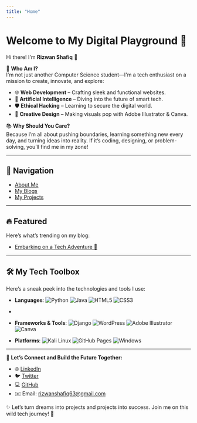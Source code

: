 ```yaml
---
title: "Home"
---
```

# Welcome to My Digital Playground 🚀  

Hi there! I'm **Rizwan Shafiq** 👋  

🌟 **Who Am I?**  
I'm not just another Computer Science student—I'm a tech enthusiast on a mission to create, innovate, and explore:  
- 🌐 **Web Development** – Crafting sleek and functional websites.  
- 🤖 **Artificial Intelligence** – Diving into the future of smart tech.  
- 🛡️ **Ethical Hacking** – Learning to secure the digital world.  
- 🎨 **Creative Design** – Making visuals pop with Adobe Illustrator & Canva.  

📚 **Why Should You Care?**  
Because I’m all about pushing boundaries, learning something new every day, and turning ideas into reality. If it’s coding, designing, or problem-solving, you’ll find me in my zone!  

---

## 🔗 Navigation  
- [About Me](about/)  
- [My Blogs](blog/)  
- [My Projects](projects/)  

---

## 🔥 Featured  
Here’s what’s trending on my blog:  
- [Embarking on a Tech Adventure 🚀](./_posts/2024-12-11-my-first-blog-post.md)  

---

## 🛠️ My Tech Toolbox  
Here’s a sneak peek into the technologies and tools I use:  

- **Languages**:
![Python](https://img.shields.io/badge/Python-3776AB?style=for-the-badge&logo=python&logoColor=white) ![Java](https://img.shields.io/badge/Java-007396?style=for-the-badge&logo=java&logoColor=white) ![HTML5](https://img.shields.io/badge/HTML5-E34F26?style=for-the-badge&logo=html5&logoColor=white) ![CSS3](https://img.shields.io/badge/CSS3-1572B6?style=for-the-badge&logo=css3&logoColor=white)
- 
- **Frameworks & Tools**:
![Django](https://img.shields.io/badge/Django-092E20?style=for-the-badge&logo=django&logoColor=white) ![WordPress](https://img.shields.io/badge/WordPress-21759B?style=for-the-badge&logo=wordpress&logoColor=white) ![Adobe Illustrator](https://img.shields.io/badge/Adobe%20Illustrator-FF9A00?style=for-the-badge&logo=adobeillustrator&logoColor=white) ![Canva](https://img.shields.io/badge/Canva-00C4CC?style=for-the-badge&logo=canva&logoColor=white)

- **Platforms**:
![Kali Linux](https://img.shields.io/badge/Kali%20Linux-557C8D?style=for-the-badge&logo=kali&logoColor=white) ![GitHub Pages](https://img.shields.io/badge/GitHub%20Pages-181717?style=for-the-badge&logo=github&logoColor=white) ![Windows](https://img.shields.io/badge/Windows-0078D4?style=for-the-badge&logo=windows&logoColor=white)
 

---

🌟 **Let’s Connect and Build the Future Together:**  
- 🌐 [LinkedIn](https://www.linkedin.com/in/rizwanshafiq63/)  
- 🐦 [Twitter](https://x.com/RizwanShafiq63?s=09)  
- 💻 [GitHub](https://github.com/rizwanshafiq63)  
- ✉️ Email: rizwanshafiq63@gmail.com  

✨ Let’s turn dreams into projects and projects into success. Join me on this wild tech journey! 🚀  
